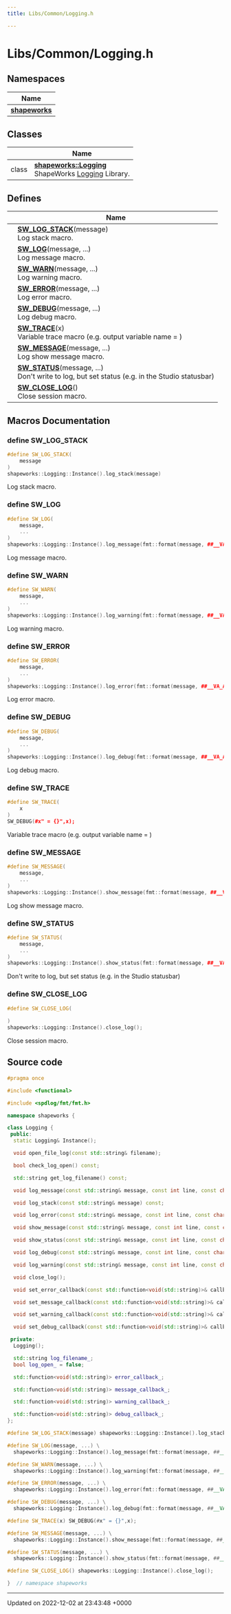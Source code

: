 ```yaml
---
title: Libs/Common/Logging.h

---
```


# Libs/Common/Logging.h



## Namespaces

| Name           |
| -------------- |
| **[shapeworks](../Namespaces/namespaceshapeworks.md)**  |

## Classes

|                | Name           |
| -------------- | -------------- |
| class | **[shapeworks::Logging](../Classes/classshapeworks_1_1Logging.md)** <br>ShapeWorks [Logging]() Library.  |

## Defines

|                | Name           |
| -------------- | -------------- |
|  | **[SW_LOG_STACK](../Files/Logging_8h.md#define-sw-log-stack)**(message) <br>Log stack macro.  |
|  | **[SW_LOG](../Files/Logging_8h.md#define-sw-log)**(message, ...) <br>Log message macro.  |
|  | **[SW_WARN](../Files/Logging_8h.md#define-sw-warn)**(message, ...) <br>Log warning macro.  |
|  | **[SW_ERROR](../Files/Logging_8h.md#define-sw-error)**(message, ...) <br>Log error macro.  |
|  | **[SW_DEBUG](../Files/Logging_8h.md#define-sw-debug)**(message, ...) <br>Log debug macro.  |
|  | **[SW_TRACE](../Files/Logging_8h.md#define-sw-trace)**(x) <br>Variable trace macro (e.g. output variable name = <variable value>)  |
|  | **[SW_MESSAGE](../Files/Logging_8h.md#define-sw-message)**(message, ...) <br>Log show message macro.  |
|  | **[SW_STATUS](../Files/Logging_8h.md#define-sw-status)**(message, ...) <br>Don't write to log, but set status (e.g. in the Studio statusbar)  |
|  | **[SW_CLOSE_LOG](../Files/Logging_8h.md#define-sw-close-log)**() <br>Close session macro.  |




## Macros Documentation

### define SW_LOG_STACK

```cpp
#define SW_LOG_STACK(
    message
)
shapeworks::Logging::Instance().log_stack(message)
```

Log stack macro. 

### define SW_LOG

```cpp
#define SW_LOG(
    message,
    ...
)
shapeworks::Logging::Instance().log_message(fmt::format(message, ##__VA_ARGS__), __LINE__, __FILE__)
```

Log message macro. 

### define SW_WARN

```cpp
#define SW_WARN(
    message,
    ...
)
shapeworks::Logging::Instance().log_warning(fmt::format(message, ##__VA_ARGS__), __LINE__, __FILE__)
```

Log warning macro. 

### define SW_ERROR

```cpp
#define SW_ERROR(
    message,
    ...
)
shapeworks::Logging::Instance().log_error(fmt::format(message, ##__VA_ARGS__), __LINE__, __FILE__)
```

Log error macro. 

### define SW_DEBUG

```cpp
#define SW_DEBUG(
    message,
    ...
)
shapeworks::Logging::Instance().log_debug(fmt::format(message, ##__VA_ARGS__), __LINE__, __FILE__)
```

Log debug macro. 

### define SW_TRACE

```cpp
#define SW_TRACE(
    x
)
SW_DEBUG(#x" = {}",x);
```

Variable trace macro (e.g. output variable name = <variable value>) 

### define SW_MESSAGE

```cpp
#define SW_MESSAGE(
    message,
    ...
)
shapeworks::Logging::Instance().show_message(fmt::format(message, ##__VA_ARGS__), __LINE__, __FILE__)
```

Log show message macro. 

### define SW_STATUS

```cpp
#define SW_STATUS(
    message,
    ...
)
shapeworks::Logging::Instance().show_status(fmt::format(message, ##__VA_ARGS__), __LINE__, __FILE__)
```

Don't write to log, but set status (e.g. in the Studio statusbar) 

### define SW_CLOSE_LOG

```cpp
#define SW_CLOSE_LOG(
    
)
shapeworks::Logging::Instance().close_log();
```

Close session macro. 

## Source code

```cpp
#pragma once

#include <functional>

#include <spdlog/fmt/fmt.h>

namespace shapeworks {

class Logging {
 public:
  static Logging& Instance();

  void open_file_log(const std::string& filename);

  bool check_log_open() const;

  std::string get_log_filename() const;

  void log_message(const std::string& message, const int line, const char *file) const;

  void log_stack(const std::string& message) const;

  void log_error(const std::string& message, const int line, const char *file) const;

  void show_message(const std::string& message, const int line, const char *file) const;

  void show_status(const std::string& message, const int line, const char *file) const;

  void log_debug(const std::string& message, const int line, const char *file) const;

  void log_warning(const std::string& message, const int line, const char *file) const;

  void close_log();

  void set_error_callback(const std::function<void(std::string)>& callback);

  void set_message_callback(const std::function<void(std::string)>& callback);

  void set_warning_callback(const std::function<void(std::string)>& callback);

  void set_debug_callback(const std::function<void(std::string)>& callback);

 private:
  Logging();

  std::string log_filename_;
  bool log_open_ = false;

  std::function<void(std::string)> error_callback_;

  std::function<void(std::string)> message_callback_;

  std::function<void(std::string)> warning_callback_;

  std::function<void(std::string)> debug_callback_;
};

#define SW_LOG_STACK(message) shapeworks::Logging::Instance().log_stack(message)

#define SW_LOG(message, ...) \
  shapeworks::Logging::Instance().log_message(fmt::format(message, ##__VA_ARGS__), __LINE__, __FILE__)

#define SW_WARN(message, ...) \
  shapeworks::Logging::Instance().log_warning(fmt::format(message, ##__VA_ARGS__), __LINE__, __FILE__)

#define SW_ERROR(message, ...) \
  shapeworks::Logging::Instance().log_error(fmt::format(message, ##__VA_ARGS__), __LINE__, __FILE__)

#define SW_DEBUG(message, ...) \
  shapeworks::Logging::Instance().log_debug(fmt::format(message, ##__VA_ARGS__), __LINE__, __FILE__)

#define SW_TRACE(x) SW_DEBUG(#x" = {}",x);

#define SW_MESSAGE(message, ...) \
  shapeworks::Logging::Instance().show_message(fmt::format(message, ##__VA_ARGS__), __LINE__, __FILE__)

#define SW_STATUS(message, ...) \
  shapeworks::Logging::Instance().show_status(fmt::format(message, ##__VA_ARGS__), __LINE__, __FILE__)

#define SW_CLOSE_LOG() shapeworks::Logging::Instance().close_log();

}  // namespace shapeworks
```


-------------------------------

Updated on 2022-12-02 at 23:43:48 +0000
